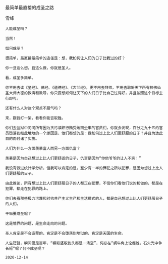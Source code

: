 最简单最直接的成圣之路

雪峰


    人能成圣吗？

    当然！

    如何成圣？

    很简单，最直接最简单的途径是：想，我如何让人们的日子比我过的好？

    你一旦这么想，且这么做，你就是圣人。

    看，成圣多简单。

    你不用去读《圣经》、佛经、《道德经》、《古兰经》，更不用去拜师，不用去聆听天下所有神佛仙圣大师大德的教诲和教导，你只要想如何让天下的人们日子比自己过得好，并且按照这个目标去行即可。

    还有什么人对这个观点不服气吗？

    来，跟我打一架，看看你能否取胜。

    你们去监狱中问问所有因为贪污渎职行贿受贿而坐牢的官员们，你就会发现，百分之九十五的官员堕落到如此境地的一个原因是，他们都想的是：我如何过上比人们更舒服的日子？并且为达此目的而付诸了实施。

    人们为什么一方面羡慕富人而另一方面仇富？

    羡慕是因为自己想过上比人们更舒适的日子，仇富是因为“你他爷爷的让人不爽！”

    我没有做过统计学分析，但我可以肯定的是，至少有一半的罪犯之所以犯罪，是因为想过上比人们更舒服的日子。

    由此推论，所有想过上比人们更舒服日子的人都正在犯罪，不信你们看他们说的和做的，都是在犯罪，都走在犯罪的路上。

    你们去看那些极力污蔑和对抗共产主义生产和生活模式的人，都是自己想过上比人们更舒服日子的人们。

    干嘛要成圣呢？

    这是境界的问题，是生命走向的问题。

    圣人肯定是不会造孽的，肯定是不会堕落到地狱的，肯定是天国的生命。

    人生短暂，瞬间便是百年，“横取竖取到头都是一场空”，何必在“蜗牛角上论雌雄，石火光中争长短”呢？何不成圣呢？

    2020-12-14



